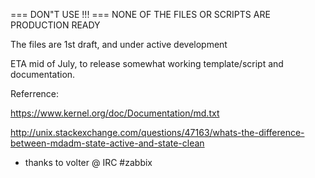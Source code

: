 === DON"T USE !!!
=== NONE OF THE FILES OR SCRIPTS ARE PRODUCTION READY

The files are 1st draft, and under active development

ETA mid of July, to release somewhat working template/script and documentation.

Referrence:

https://www.kernel.org/doc/Documentation/md.txt

http://unix.stackexchange.com/questions/47163/whats-the-difference-between-mdadm-state-active-and-state-clean

* thanks to volter @ IRC #zabbix
